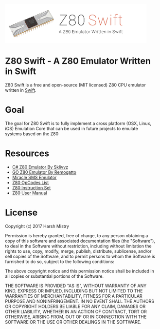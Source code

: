 ![logo](https://raw.githubusercontent.com/hmtinc/Z80-Swift/master/Resources/Logo.png)
# Z80 Swift - A Z80 Emulator Written in Swift

Z80 Swift is a free and open-source (MIT licensed) Z80 CPU emulator written in
[Swift](https://swift.org).

# Goal

The goal for Z80 Swift is to fully implement a cross platform (OSX, Linux, iOS) Emulation Core that can be used in future projects to emulate  
systems based on the Z80

# Resources
- [C# Z80 Emulator By Sklivvz](https://github.com/sklivvz/z80)
- [GO Z80 Emulator By Remogatto](https://github.com/remogatto/z80)
- [Miracle SMS Emulator](https://github.com/mattgodbolt/Miracle/tree/master/z80)
- [Z80 OpCodes List](http://www.z80.info/z80oplist.txt)
- [Z80 Instruction Set](http://clrhome.org/table/)
- [Z80 User Manual](http://www.z80.info/zip/z80cpu_um.pdf)

# License

Copyright (c) 2017 Harsh Mistry

Permission is hereby granted, free of charge, to any person obtaining
a copy of this software and associated documentation files (the
"Software"), to deal in the Software without restriction, including
without limitation the rights to use, copy, modify, merge, publish,
distribute, sublicense, and/or sell copies of the Software, and to
permit persons to whom the Software is furnished to do so, subject to
the following conditions:

The above copyright notice and this permission notice shall be
included in all copies or substantial portions of the Software.

THE SOFTWARE IS PROVIDED "AS IS", WITHOUT WARRANTY OF ANY KIND,
EXPRESS OR IMPLIED, INCLUDING BUT NOT LIMITED TO THE WARRANTIES OF
MERCHANTABILITY, FITNESS FOR A PARTICULAR PURPOSE AND
NONINFRINGEMENT. IN NO EVENT SHALL THE AUTHORS OR COPYRIGHT HOLDERS BE
LIABLE FOR ANY CLAIM, DAMAGES OR OTHER LIABILITY, WHETHER IN AN ACTION
OF CONTRACT, TORT OR OTHERWISE, ARISING FROM, OUT OF OR IN CONNECTION
WITH THE SOFTWARE OR THE USE OR OTHER DEALINGS IN THE SOFTWARE.
